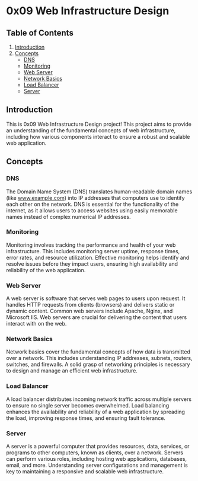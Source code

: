 # 0x09 Web Infrastructure Design

## Table of Contents
1. [Introduction](#introduction)
2. [Concepts](#concepts)
   - [DNS](#dns)
   - [Monitoring](#monitoring)
   - [Web Server](#web-server)
   - [Network Basics](#network-basics)
   - [Load Balancer](#load-balancer)
   - [Server](#server)



## Introduction
This is 0x09 Web Infrastructure Design project! This project aims to provide an understanding of the fundamental concepts of web infrastructure, including how various components interact to ensure a robust and scalable web application.

## Concepts

### DNS
The Domain Name System (DNS) translates human-readable domain names (like www.example.com) into IP addresses that computers use to identify each other on the network. DNS is essential for the functionality of the internet, as it allows users to access websites using easily memorable names instead of complex numerical IP addresses.

### Monitoring
Monitoring involves tracking the performance and health of your web infrastructure. This includes monitoring server uptime, response times, error rates, and resource utilization. Effective monitoring helps identify and resolve issues before they impact users, ensuring high availability and reliability of the web application.

### Web Server
A web server is software that serves web pages to users upon request. It handles HTTP requests from clients (browsers) and delivers static or dynamic content. Common web servers include Apache, Nginx, and Microsoft IIS. Web servers are crucial for delivering the content that users interact with on the web.

### Network Basics
Network basics cover the fundamental concepts of how data is transmitted over a network. This includes understanding IP addresses, subnets, routers, switches, and firewalls. A solid grasp of networking principles is necessary to design and manage an efficient web infrastructure.

### Load Balancer
A load balancer distributes incoming network traffic across multiple servers to ensure no single server becomes overwhelmed. Load balancing enhances the availability and reliability of a web application by spreading the load, improving response times, and ensuring fault tolerance.

### Server
A server is a powerful computer that provides resources, data, services, or programs to other computers, known as clients, over a network. Servers can perform various roles, including hosting web applications, databases, email, and more. Understanding server configurations and management is key to maintaining a responsive and scalable web infrastructure.
